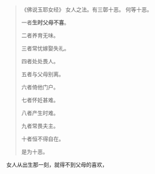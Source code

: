 > 《佛说玉耶女经》
> 女人之法。有三鄣十恶。
> 何等十恶。
> 
> 一者**生时父母不喜**。
> 
> 二者养育无味。
> 
> 三者常忧嫁娶失礼。
> 
> 四者处处畏人。
> 
> 五者与父母别离。
> 
> 六者倚他门户。
> 
> 七者怀妊甚难。
> 
> 八者产生时难。
> 
> 九者常畏夫主。
> 
> 十者恒不得自在。
> 
> 是为十恶。

女人从出生那一刻，就得不到父母的喜欢，